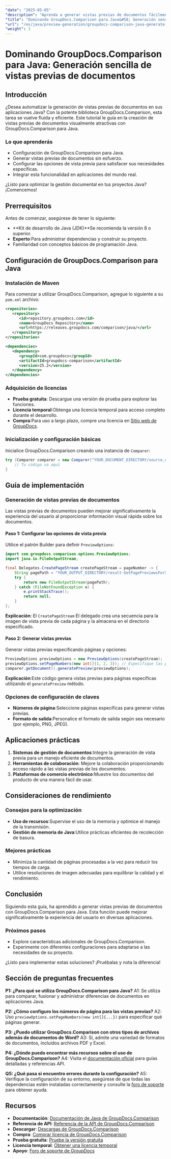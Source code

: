 ```yaml
---
"date": "2025-05-05"
"description": "Aprenda a generar vistas previas de documentos fácilmente con GroupDocs.Comparison para Java. Mejore la experiencia de usuario de su aplicación."
"title": "Dominando GroupDocs.Comparison para Java&#58; Generación sencilla de vistas previas de documentos"
"url": "/es/java/preview-generation/groupdocs-comparison-java-generate-previews/"
"weight": 1
---
```


# Dominando GroupDocs.Comparison para Java: Generación sencilla de vistas previas de documentos

## Introducción

¿Desea automatizar la generación de vistas previas de documentos en sus aplicaciones Java? Con la potente biblioteca GroupDocs.Comparison, esta tarea se vuelve fluida y eficiente. Este tutorial le guía en la creación de vistas previas de documentos visualmente atractivas con GroupDocs.Comparison para Java.

### Lo que aprenderás
- Configuración de GroupDocs.Comparison para Java.
- Generar vistas previas de documentos sin esfuerzo.
- Configurar las opciones de vista previa para satisfacer sus necesidades específicas.
- Integrar esta funcionalidad en aplicaciones del mundo real.

¿Listo para optimizar la gestión documental en tus proyectos Java? ¡Comencemos!

## Prerrequisitos

Antes de comenzar, asegúrese de tener lo siguiente:

- **Kit de desarrollo de Java (JDK)**Se recomienda la versión 8 o superior.
- **Experto**:Para administrar dependencias y construir su proyecto.
- Familiaridad con conceptos básicos de programación Java.

## Configuración de GroupDocs.Comparison para Java

### Instalación de Maven

Para comenzar a utilizar GroupDocs.Comparison, agregue lo siguiente a su `pom.xml` archivo:

```xml
<repositories>
   <repository>
      <id>repository.groupdocs.com</id>
      <name>GroupDocs Repository</name>
      <url>https://releases.groupdocs.com/comparison/java/</url>
   </repository>
</repositories>

<dependencies>
   <dependency>
      <groupId>com.groupdocs</groupId>
      <artifactId>groupdocs-comparison</artifactId>
      <version>25.2</version>
   </dependency>
</dependencies>
```

### Adquisición de licencias

- **Prueba gratuita**: Descargue una versión de prueba para explorar las funciones.
- **Licencia temporal**:Obtenga una licencia temporal para acceso completo durante el desarrollo.
- **Compra**:Para uso a largo plazo, compre una licencia en [Sitio web de GroupDocs](https://purchase.groupdocs.com/buy).

### Inicialización y configuración básicas

Inicialice GroupDocs.Comparison creando una instancia de `Comparer`:

```java
try (Comparer comparer = new Comparer("YOUR_DOCUMENT_DIRECTORY/source_document.docx")) {
    // Tu código va aquí
}
```

## Guía de implementación

### Generación de vistas previas de documentos

Las vistas previas de documentos pueden mejorar significativamente la experiencia del usuario al proporcionar información visual rápida sobre los documentos.

#### Paso 1: Configurar las opciones de vista previa

Utilice el patrón Builder para definir `PreviewOptions`:

```java
import com.groupdocs.comparison.options.PreviewOptions;
import java.io.FileOutputStream;

final Delegates.CreatePageStream createPageStream = pageNumber -> {
    String pagePath = "YOUR_OUTPUT_DIRECTORY/result-GetPagePreviewsForSourceDocument_" + pageNumber + ".png";
    try {
        return new FileOutputStream(pagePath);
    } catch (FileNotFoundException e) {
        e.printStackTrace();
        return null;
    }
};
```

**Explicación**: El `CreatePageStream` El delegado crea una secuencia para la imagen de vista previa de cada página y la almacena en el directorio especificado.

#### Paso 2: Generar vistas previas

Generar vistas previas especificando páginas y opciones:

```java
PreviewOptions previewOptions = new PreviewOptions(createPageStream);
previewOptions.setPageNumbers(new int[]{1, 2, 3}); // Especifique las páginas deseadas
comparer.getDocument().generatePreview(previewOptions);
```

**Explicación**:Este código genera vistas previas para páginas específicas utilizando el `generatePreview` método.

### Opciones de configuración de claves

- **Números de página**:Seleccione páginas específicas para generar vistas previas.
- **Formato de salida**:Personalice el formato de salida según sea necesario (por ejemplo, PNG, JPEG).

## Aplicaciones prácticas

1. **Sistemas de gestión de documentos**:Integre la generación de vista previa para un manejo eficiente de documentos.
2. **Herramientas de colaboración**: Mejore la colaboración proporcionando acceso rápido a las vistas previas de los documentos.
3. **Plataformas de comercio electrónico**:Muestre los documentos del producto de una manera fácil de usar.

## Consideraciones de rendimiento

### Consejos para la optimización
- **Uso de recursos**:Supervise el uso de la memoria y optimice el manejo de la transmisión.
- **Gestión de memoria de Java**:Utilice prácticas eficientes de recolección de basura.

### Mejores prácticas
- Minimiza la cantidad de páginas procesadas a la vez para reducir los tiempos de carga.
- Utilice resoluciones de imagen adecuadas para equilibrar la calidad y el rendimiento.

## Conclusión

Siguiendo esta guía, ha aprendido a generar vistas previas de documentos con GroupDocs.Comparison para Java. Esta función puede mejorar significativamente la experiencia del usuario en diversas aplicaciones. 

### Próximos pasos
- Explore características adicionales de GroupDocs.Comparison.
- Experimente con diferentes configuraciones para adaptarse a las necesidades de su proyecto.

¿Listo para implementar estas soluciones? ¡Pruébalas y nota la diferencia!

## Sección de preguntas frecuentes

**P1: ¿Para qué se utiliza GroupDocs.Comparison para Java?**
A1: Se utiliza para comparar, fusionar y administrar diferencias de documentos en aplicaciones Java.

**P2: ¿Cómo configuro los números de página para las vistas previas?**
A2: Uso `previewOptions.setPageNumbers(new int[]{...})` para especificar qué páginas generar.

**P3: ¿Puedo utilizar GroupDocs.Comparison con otros tipos de archivos además de documentos de Word?**
A3: Sí, admite una variedad de formatos de documentos, incluidos archivos PDF y Excel.

**P4: ¿Dónde puedo encontrar más recursos sobre el uso de GroupDocs.Comparison?**
A4: Visita el [documentación oficial](https://docs.groupdocs.com/comparison/java/) para guías detalladas y referencias API.

**Q5: ¿Qué pasa si encuentro errores durante la configuración?**
A5: Verifique la configuración de su entorno, asegúrese de que todas las dependencias estén instaladas correctamente y consulte la [foro de soporte](https://forum.groupdocs.com/c/comparison) para obtener ayuda.

## Recursos

- **Documentación**: [Documentación de Java de GroupDocs.Comparison](https://docs.groupdocs.com/comparison/java/)
- **Referencia de API**: [Referencia de la API de GroupDocs.Comparison](https://reference.groupdocs.com/comparison/java/)
- **Descargar**: [Descargas de GroupDocs.Comparison](https://releases.groupdocs.com/comparison/java/)
- **Compra**: [Comprar licencia de GroupDocs.Comparison](https://purchase.groupdocs.com/buy)
- **Prueba gratuita**: [Pruebe la versión gratuita](https://releases.groupdocs.com/comparison/java/)
- **Licencia temporal**: [Obtener una licencia temporal](https://purchase.groupdocs.com/temporary-license/)
- **Apoyo**: [Foro de soporte de GroupDocs](https://forum.groupdocs.com/c/comparison)